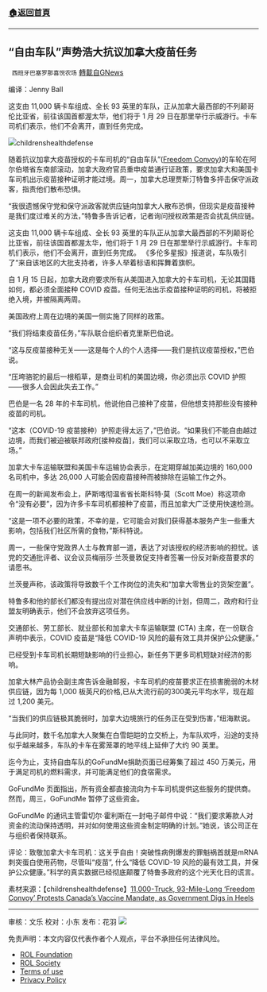 ###  [:house:返回首頁](https://github.com/ourhimalayas/txt)
---


## “自由车队”声势浩大抗议加拿大疫苗任务
` 西班牙巴塞罗那喜悦农场` [轉載自GNews](https://gnews.org/zh-hans/1922589/)

编译：Jenny Ball

这支由 11,000 辆卡车组成、全长 93 英里的车队，正从加拿大最西部的不列颠哥伦比亚省，前往该国首都渥太华，他们将于 1 月 29 日在那里举行示威游行。卡车司机们表示，他们不会离开，直到任务完成。

![](https://assets.gnews.org/wp-content/uploads/2022/01/image-2314.png)childrenshealthdefense


随着抗议加拿大疫苗授权的卡车司机的“自由车队”([Freedom Convoy](https://childrenshealthdefense.org/defender/convoy-for-freedom-canadian-truckers-vaccine-mandates/))的车轮在阿尔伯塔省东南部滚动，加拿大政府官员重申疫苗通行证政策，要求加拿大和美国卡车司机出示疫苗接种证明才能过境。周一，加拿大总理贾斯汀特鲁多抨击保守派政客，指责他们散布恐惧。

“我很遗憾保守党和保守派政客就供应链向加拿大人散布恐惧，但现实是疫苗接种是我们度过难关的方法，”特鲁多告诉记者，记者询问授权政策是否会扰乱供应链。

这支由 11,000 辆卡车组成、全长 93 英里的车队正从加拿大最西部的不列颠哥伦比亚省，前往该国首都渥太华，他们将于 1 月 29 日在那里举行示威游行。卡车司机们表示，他们不会离开，直到任务完成。 《多伦多星报》报道说，车队吸引了“来自该地区的大批支持者，许多人举着标语和挥舞着旗帜。

自 1 月 15 日起，加拿大政府要求所有从美国进入加拿大的卡车司机，无论其国籍如何，都必须全面接种 COVID 疫苗。任何无法出示疫苗接种证明的司机，将被拒绝入境，并被隔离两周。

美国政府上周在边境的美国一侧实施了同样的政策。

“我们将结束疫苗任务，”车队联合组织者克里斯巴伯说。

“这与反疫苗接种无关——这是每个人的个人选择——我们是抗议疫苗授权，”巴伯说。

“压垮骆驼的最后一根稻草，是商业司机的美国边境，你必须出示 COVID 护照——很多人会因此失去工作。”

巴伯是一名 28 年的卡车司机，他说他自己接种了疫苗，但他想支持那些没有接种疫苗的司机。

“这本（COVID-19 疫苗接种）护照走得太远了，”巴伯说。“如果我们不能自由越过边境，而我们被迫被联邦政府[接种疫苗]，我们可以采取立场，也可以不采取立场。”

加拿大卡车运输联盟和美国卡车运输协会表示，在定期穿越加美边境的 160,000 名司机中，多达 26,000 人可能会因疫苗接种而被排除在运输工作之外。

在周一的新闻发布会上，萨斯喀彻温省省长斯科特·莫（Scott Moe）称这项命令“没有必要”，因为许多卡车司机都接种了疫苗，而且加拿大广泛使用快速检测。

“这是一项不必要的政策，不幸的是，它可能会对我们获得基本服务产生一些重大影响，包括我们社区所需的食物，”斯科特说。

周一，一些保守党政界人士与教育部一道，表达了对该授权的经济影响的担忧。该党的交通批评者、议会议员梅丽莎·兰茨曼敦促支持者签署一份反对新疫苗要求的请愿书。

兰茨曼声称，该政策将导致数千个工作岗位的流失和“加拿大零售业的货架空置”。

特鲁多和他的部长们都没有提出应对潜在供应线中断的计划，但周二，政府和行业盟友明确表示，他们不会放弃这项任务。

交通部长、劳工部长、就业部长和加拿大卡车运输联盟 (CTA) 主席，在一份联合声明中表示，COVID 疫苗是“降低 COVID-19 风险的最有效工具并保护公众健康。”

已经受到卡车司机长期短缺影响的行业担心，新任务下更多司机短缺对经济的影响。

加拿大林产品协会副主席告诉金融邮报，卡车司机的疫苗要求正在损害脆弱的木材供应链，因为每 1,000 板英尺的价格,已从大流行前的300美元平均水平，现在超过 1,200 美元。

“当我们的供应链极其脆弱时，加拿大边境旅行的任务正在受到伤害，”纽海默说。

与此同时，数千名加拿大人聚集在白雪皑皑的立交桥上，为车队欢呼，沿途的支持似乎越来越多，车队的卡车在雾笼罩的地平线上延伸了大约 90 英里。

迄今为止，支持自由车队的GoFundMe捐助页面已经筹集了超过 450 万美元，用于满足司机的燃料需求，并可能满足他们的食宿需求。

GoFundMe 页面指出，所有资金都直接流向为卡车司机提供这些服务的提供商。然而，周三，GoFundMe 暂停了这些资金。

GoFundMe 的通讯主管雷切尔·霍利斯在一封电子邮件中说：“我们要求筹款人对资金的流动保持透明，并对如何使用这些资金制定明确的计划。”她说，该公司正在与组织者保持联系。

评论：致敬加拿大卡车司机：这关乎自由！突破性病例爆发的罪魁祸首就是mRNA刺突蛋白使用药物，尽管叫“疫苗”, 什么“降低 COVID-19 风险的最有效工具，并保护公众健康。”科学的真实数据已经彻底颠覆了特鲁多政府的这个光天化日的谎言。

素材来源：【childrenshealthdefense】[11,000-Truck, 93-Mile-Long ‘Freedom Convoy’ Protests Canada’s Vaccine Mandate, as Government Digs in Heels](https://childrenshealthdefense.org/defender/mile-long-freedom-convoy-protest-canada-vaccine-mandate/?utm_source=salsa&amp;eType=EmailBlastContent&amp;eId=edb56e28-2118-4a42-9471-0c0f7aa41062)

* * *

审核：文乐
校对：小东
发布：花羽
![](https://assets.gnews.org/wp-content/uploads/2022/01/GNEWS_CH.-1-3-2.jpeg)
 

免责声明：本文内容仅代表作者个人观点，平台不承担任何法律风险。

- [ROL Foundation](https://rolfoundation.org/)
- [ROL Society](https://rolsociety.org/)
- [Terms of use](https://gnews.org/terms-of-use-3/)
- [Privacy Policy](https://gnews.org/privacy-policy/)
